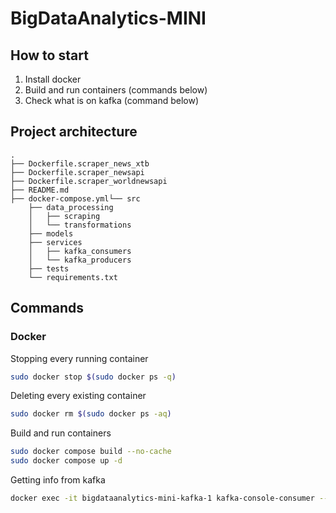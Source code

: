 # BigDataAnalytics-MINI

## How to start
1. Install docker
2. Build and run containers (commands below)
3. Check what is on kafka (command below)


## Project architecture
```
.
├── Dockerfile.scraper_news_xtb
├── Dockerfile.scraper_newsapi
├── Dockerfile.scraper_worldnewsapi
├── README.md
├── docker-compose.yml└── src
    ├── data_processing
    │   ├── scraping
    │   └── transformations
    ├── models
    ├── services
    │   ├── kafka_consumers
    │   └── kafka_producers
    ├── tests
    └── requirements.txt
```


## Commands
### Docker
Stopping every running container

```sh
sudo docker stop $(sudo docker ps -q)
```


Deleting every existing container

```sh
sudo docker rm $(sudo docker ps -aq)
```


Build and run containers

```sh
sudo docker compose build --no-cache
sudo docker compose up -d
```


Getting info from kafka

```sh
docker exec -it bigdataanalytics-mini-kafka-1 kafka-console-consumer --bootstrap-server localhost:9092 --topic scraped_data --from-beginning
```
